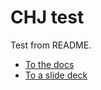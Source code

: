 # CHJ test

Test from README.

- [To the docs](https://critmcdonald.github.io/chj-test/)
- [To a slide deck](https://critmcdonald.github.io/chj-test/slides/01-slide-test.html)

